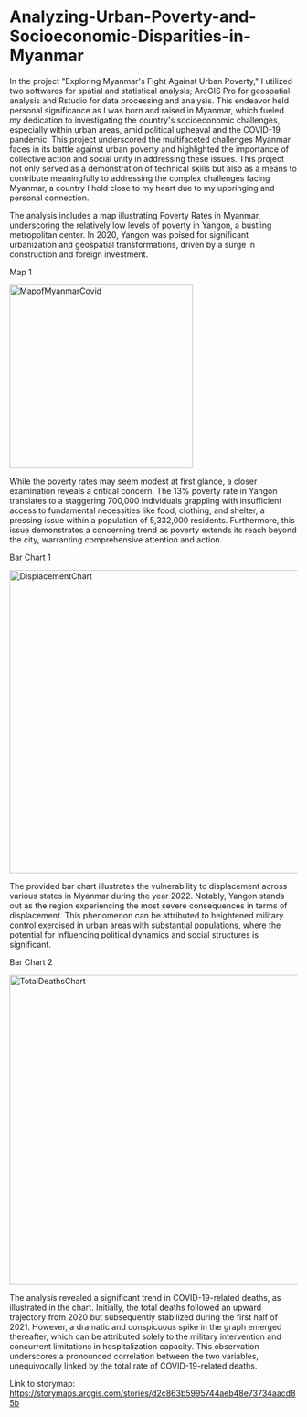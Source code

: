 # Analyzing-Urban-Poverty-and-Socioeconomic-Disparities-in-Myanmar

In the project "Exploring Myanmar's Fight Against Urban Poverty," I utilized two softwares for spatial and statistical analysis; ArcGIS Pro for geospatial analysis and Rstudio for data processing and analysis. This endeavor held personal significance as I was born and raised in Myanmar, which fueled my dedication to investigating the country's socioeconomic challenges, especially within urban areas, amid political upheaval and the COVID-19 pandemic. This project underscored the multifaceted challenges Myanmar faces in its battle against urban poverty and highlighted the importance of collective action and social unity in addressing these issues. This project not only served as a demonstration of technical skills but also as a means to contribute meaningfully to addressing the complex challenges facing Myanmar, a country I hold close to my heart due to my upbringing and personal connection.


The analysis includes a map illustrating Poverty Rates in Myanmar, underscoring the relatively low levels of poverty in Yangon, a bustling metropolitan center. In 2020, Yangon was poised for significant urbanization and geospatial transformations, driven by a surge in construction and foreign investment.

Map 1

<img width="321" alt="MapofMyanmarCovid" src="https://github.com/winniieee/Analyzing-Urban-Poverty-and-Socioeconomic-Disparities-in-Myanmar/assets/132627065/ddab50a0-ecb4-4c61-837f-b86f124e48dd">


While the poverty rates may seem modest at first glance, a closer examination reveals a critical concern. The 13% poverty rate in Yangon translates to a staggering 700,000 individuals grappling with insufficient access to fundamental necessities like food, clothing, and shelter, a pressing issue within a population of 5,332,000 residents. Furthermore, this issue demonstrates a concerning trend as poverty extends its reach beyond the city, warranting comprehensive attention and action.

Bar Chart 1

<img width="530" alt="DisplacementChart" src="https://github.com/winniieee/Analyzing-Urban-Poverty-and-Socioeconomic-Disparities-in-Myanmar/assets/132627065/f798b379-01fa-43d7-9e38-ddec398a2416">

The provided bar chart illustrates the vulnerability to displacement across various states in Myanmar during the year 2022. Notably, Yangon stands out as the region experiencing the most severe consequences in terms of displacement. This phenomenon can be attributed to heightened military control exercised in urban areas with substantial populations, where the potential for influencing political dynamics and social structures is significant.

Bar Chart 2

<img width="542" alt="TotalDeathsChart" src="https://github.com/winniieee/Analyzing-Urban-Poverty-and-Socioeconomic-Disparities-in-Myanmar/assets/132627065/129f746d-da94-4dff-a996-e237a5c38876">

The analysis revealed a significant trend in COVID-19-related deaths, as illustrated in the chart. Initially, the total deaths followed an upward trajectory from 2020 but subsequently stabilized during the first half of 2021. However, a dramatic and conspicuous spike in the graph emerged thereafter, which can be attributed solely to the military intervention and concurrent limitations in hospitalization capacity. This observation underscores a pronounced correlation between the two variables, unequivocally linked by the total rate of COVID-19-related deaths.

Link to storymap: https://storymaps.arcgis.com/stories/d2c863b5995744aeb48e73734aacd85b


